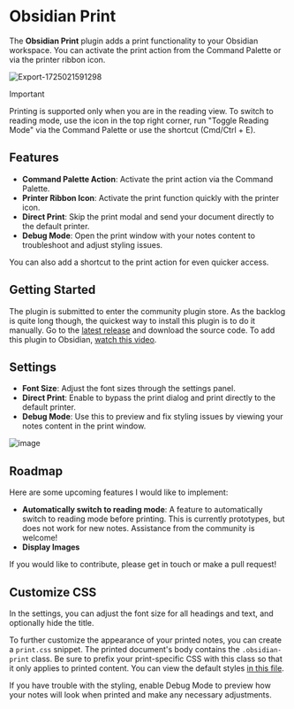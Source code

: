 # Obsidian Print

The **Obsidian Print** plugin adds a print functionality to your Obsidian workspace. You can activate the print action from the Command Palette or via the printer ribbon icon.

![Export-1725021591298](https://github.com/user-attachments/assets/9ab00cc7-1fd4-4841-9a3f-92ea366417d8)

> [!IMPORTANT]  
>  Printing is supported only when you are in the reading view. To switch to reading mode, use the icon in the top right corner, run "Toggle Reading Mode" via the Command Palette or use the shortcut (Cmd/Ctrl + E).

## Features

- **Command Palette Action**: Activate the print action via the Command Palette.
- **Printer Ribbon Icon**: Activate the print function quickly with the printer icon.
- **Direct Print**: Skip the print modal and send your document directly to the default printer.
- **Debug Mode**: Open the print window with your notes content to troubleshoot and adjust styling issues.

You can also add a shortcut to the print action for even quicker access.

## Getting Started

The plugin is submitted to enter the community plugin store. As the backlog is quite long though, the quickest way to install this plugin is to do it manually. Go to the [latest release](https://github.com/marijnbent/obsidian-print/releases/latest) and download the source code. To add this plugin to Obsidian, [watch this video](https://www.youtube.com/watch?v=ffGfVBLDI_0).

## Settings

- **Font Size**: Adjust the font sizes through the settings panel.
- **Direct Print**: Enable to bypass the print dialog and print directly to the default printer.
- **Debug Mode**: Use this to preview and fix styling issues by viewing your notes content in the print window.

![image](https://github.com/user-attachments/assets/438f07ea-de26-49f2-8673-1c51014ee4db)

## Roadmap

Here are some upcoming features I would like to implement:

- **Automatically switch to reading mode**: A feature to automatically switch to reading mode before printing. This is currently prototypes, but does not work for new notes. Assistance from the community is welcome!
- **Display Images**

If you would like to contribute, please get in touch or make a pull request!

## Customize CSS

In the settings, you can adjust the font size for all headings and text, and optionally hide the title.

To further customize the appearance of your printed notes, you can create a `print.css` snippet. The printed document's body contains the `.obsidian-print` class. Be sure to prefix your print-specific CSS with this class so that it only applies to printed content. You can view the default styles [in this file](/styles.css).

If you have trouble with the styling, enable Debug Mode to preview how your notes will look when printed and make any necessary adjustments.